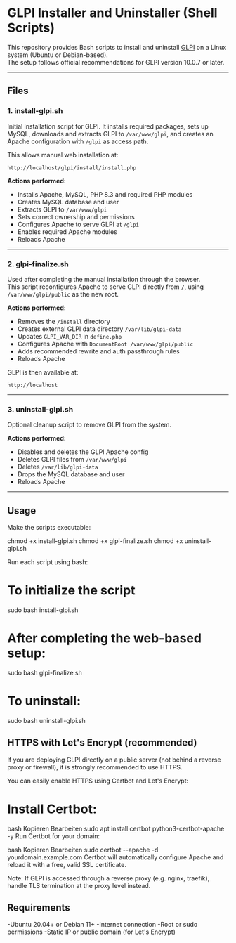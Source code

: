 # GLPI Installer and Uninstaller (Shell Scripts)

This repository provides Bash scripts to install and uninstall [GLPI](https://glpi-project.org/) on a Linux system (Ubuntu or Debian-based).  
The setup follows official recommendations for GLPI version 10.0.7 or later.

---

## Files

### 1. install-glpi.sh

Initial installation script for GLPI. It installs required packages, sets up MySQL, downloads and extracts GLPI to `/var/www/glpi`, and creates an Apache configuration with `/glpi` as access path.

This allows manual web installation at:

    http://localhost/glpi/install/install.php

**Actions performed:**

- Installs Apache, MySQL, PHP 8.3 and required PHP modules
- Creates MySQL database and user
- Extracts GLPI to `/var/www/glpi`
- Sets correct ownership and permissions
- Configures Apache to serve GLPI at `/glpi`
- Enables required Apache modules
- Reloads Apache

---

### 2. glpi-finalize.sh

Used after completing the manual installation through the browser.  
This script reconfigures Apache to serve GLPI directly from `/`, using `/var/www/glpi/public` as the new root.

**Actions performed:**

- Removes the `/install` directory
- Creates external GLPI data directory `/var/lib/glpi-data`
- Updates `GLPI_VAR_DIR` in `define.php`
- Configures Apache with `DocumentRoot /var/www/glpi/public`
- Adds recommended rewrite and auth passthrough rules
- Reloads Apache

GLPI is then available at:

    http://localhost

---

### 3. uninstall-glpi.sh

Optional cleanup script to remove GLPI from the system.

**Actions performed:**

- Disables and deletes the GLPI Apache config
- Deletes GLPI files from `/var/www/glpi`
- Deletes `/var/lib/glpi-data`
- Drops the MySQL database and user
- Reloads Apache

---

## Usage

Make the scripts executable:

chmod +x install-glpi.sh
chmod +x glpi-finalize.sh
chmod +x uninstall-glpi.sh

Run each script using bash:

# To initialize the script
sudo bash install-glpi.sh

# After completing the web-based setup:
sudo bash glpi-finalize.sh

# To uninstall:
sudo bash uninstall-glpi.sh


## HTTPS with Let's Encrypt (recommended)
If you are deploying GLPI directly on a public server (not behind a reverse proxy or firewall), it is strongly recommended to use HTTPS.

You can easily enable HTTPS using Certbot and Let's Encrypt:

# Install Certbot:

bash
Kopieren
Bearbeiten
sudo apt install certbot python3-certbot-apache -y
Run Certbot for your domain:

bash
Kopieren
Bearbeiten
sudo certbot --apache -d yourdomain.example.com
Certbot will automatically configure Apache and reload it with a free, valid SSL certificate.

Note: If GLPI is accessed through a reverse proxy (e.g. nginx, traefik), handle TLS termination at the proxy level instead.

## Requirements
-Ubuntu 20.04+ or Debian 11+
-Internet connection
-Root or sudo permissions
-Static IP or public domain (for Let's Encrypt)

